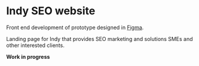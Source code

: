 # Indy SEO website
Front end development of prototype designed in [Figma](https://www.figma.com/file/JXuAS0C7HICH4zNw1U8rbb/SEO-website?node-id=21%3A2550).

Landing page for Indy that provides SEO marketing and solutions SMEs and other interested clients.

**Work in progress**
